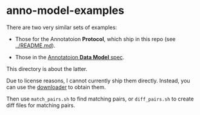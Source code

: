 ﻿
anno-model-examples
===================

There are two very similar sets of examples:
* Those for the Annotatoion __Protocol__, which ship in this repo
  (see [../README.md](../README.md)).
* Those in the [Annotatoion __Data Model__ spec][anno-model].

  [anno-model]: https://www.w3.org/TR/annotation-model/

This directory is about the latter.

Due to license reasons, I cannot currently ship them directly.
Instead, you can use the [downloader](download.sh) to obtain them.

Then use `match_pairs.sh` to find matching pairs,
or `diff_pairs.sh` to create diff files for matching pairs.

